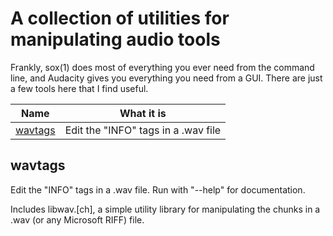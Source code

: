 # A collection of utilities for manipulating audio tools

Frankly, sox(1) does most of everything you ever need from
the command line, and Audacity gives you everything you need
from a GUI. There are just a few tools here that I find
useful.

Name | What it is
---- | ----
[wavtags](#wavtags) | Edit the "INFO" tags in a .wav file



## wavtags

Edit the "INFO" tags in a .wav file. Run with "--help" for documentation.

Includes libwav.[ch], a simple utility library for manipulating the
chunks in a .wav (or any Microsoft RIFF) file.

